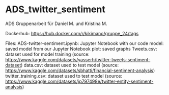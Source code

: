 # ADS_twitter_sentiment
ADS Gruppenarbeit für Daniel M. und Kristina M. 

Dockerhub:
https://hub.docker.com/r/kikimano/gruppe_24/tags


Files:
ADS-twitter-sentiment.ipynb: Jupyter Notebook with our code
model: saved model from our Jupyter Notebook 
plot: saved graphs
Tweets.csv: dataset used for model training (source: https://www.kaggle.com/datasets/yasserh/twitter-tweets-sentiment-dataset)
data.csv: dataset used to test model (source: https://www.kaggle.com/datasets/sbhatti/financial-sentiment-analysis)
twitter_training.csv: dataset used to test model (source: https://www.kaggle.com/datasets/jp797498e/twitter-entity-sentiment-analysis)
